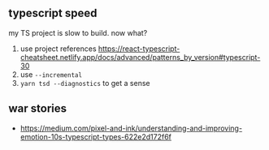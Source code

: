 ## typescript speed

my TS project is slow to build. now what?

1. use project references https://react-typescript-cheatsheet.netlify.app/docs/advanced/patterns_by_version#typescript-30
2. use `--incremental`
3. `yarn tsd --diagnostics` to get a sense

## war stories

- https://medium.com/pixel-and-ink/understanding-and-improving-emotion-10s-typescript-types-622e2d172f6f
